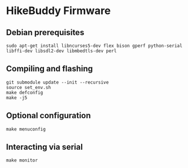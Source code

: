HikeBuddy Firmware
=====================

Debian prerequisites
--------------------

```
sudo apt-get install libncurses5-dev flex bison gperf python-serial libffi-dev libsdl2-dev libmbedtls-dev perl
```

Compiling and flashing
----------------------

```
git submodule update --init --recursive
source set_env.sh
make defconfig
make -j5
```

Optional configuration
-------------
```
make menuconfig
```

Interacting via serial
----------------------
```
make monitor
```
